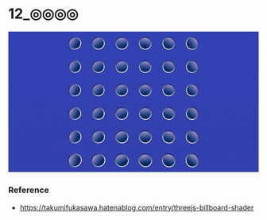 # 12_◎◎◎◎
![](art/art.jpg)

### Reference
- https://takumifukasawa.hatenablog.com/entry/threejs-billboard-shader
